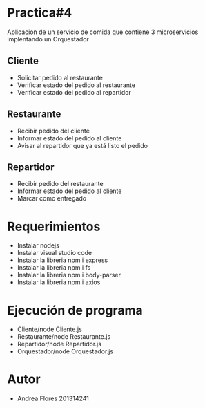 # Practica#4
Aplicación de un servicio de comida que contiene 3 microservicios implentando un Orquestador
## Cliente
* Solicitar pedido al restaurante
* Verificar estado del pedido al restaurante
* Verificar estado del pedido al repartidor
## Restaurante
* Recibir pedido del cliente
* Informar estado del pedido al cliente
* Avisar al repartidor que ya está listo el pedido
## Repartidor
* Recibir pedido del restaurante
* Informar estado del pedido al cliente
* Marcar como entregado

# Requerimientos
* Instalar nodejs
* Instalar visual studio code
* Instalar la libreria npm i express
* Instalar la libreria npm i fs
* Instalar la libreria npm i body-parser
* Instalar la libreria npm i axios

# Ejecución de programa
* Cliente/node Cliente.js
* Restaurante/node Restaurante.js
* Repartidor/node Repartidor.js
* Orquestador/node Orquestador.js

# Autor
* Andrea Flores 201314241
